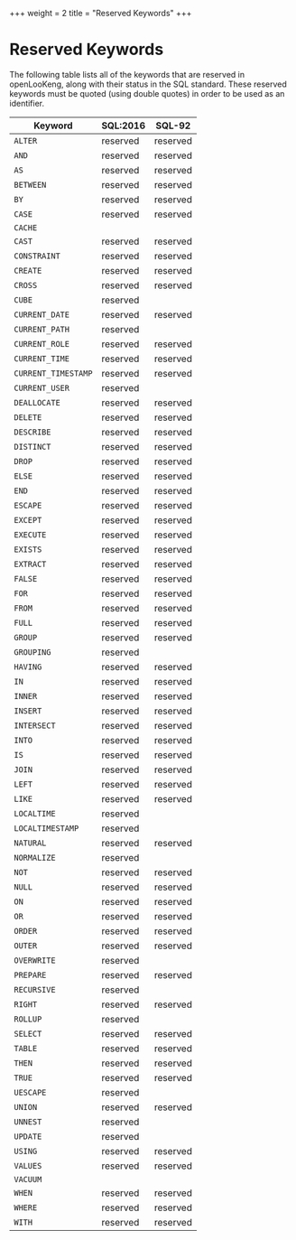 +++
weight = 2
title = "Reserved Keywords"
+++

Reserved Keywords
=================

The following table lists all of the keywords that are reserved in openLooKeng, along with their status in the SQL standard. These reserved keywords must be quoted (using double quotes) in order to be used as an identifier.

| Keyword             | SQL:2016 | SQL-92   |
| ------------------- | -------- | -------- |
| `ALTER`             | reserved | reserved |
| `AND`               | reserved | reserved |
| `AS`                | reserved | reserved |
| `BETWEEN`           | reserved | reserved |
| `BY`                | reserved | reserved |
| `CASE`              | reserved | reserved |
| `CACHE`             |          |          |
| `CAST`              | reserved | reserved |
| `CONSTRAINT`        | reserved | reserved |
| `CREATE`            | reserved | reserved |
| `CROSS`             | reserved | reserved |
| `CUBE`              | reserved |          |
| `CURRENT_DATE`      | reserved | reserved |
| `CURRENT_PATH`      | reserved |          |
| `CURRENT_ROLE`      | reserved | reserved |
| `CURRENT_TIME`      | reserved | reserved |
| `CURRENT_TIMESTAMP` | reserved | reserved |
| `CURRENT_USER`      | reserved |          |
| `DEALLOCATE`        | reserved | reserved |
| `DELETE`            | reserved | reserved |
| `DESCRIBE`          | reserved | reserved |
| `DISTINCT`          | reserved | reserved |
| `DROP`              | reserved | reserved |
| `ELSE`              | reserved | reserved |
| `END`               | reserved | reserved |
| `ESCAPE`            | reserved | reserved |
| `EXCEPT`            | reserved | reserved |
| `EXECUTE`           | reserved | reserved |
| `EXISTS`            | reserved | reserved |
| `EXTRACT`           | reserved | reserved |
| `FALSE`             | reserved | reserved |
| `FOR`               | reserved | reserved |
| `FROM`              | reserved | reserved |
| `FULL`              | reserved | reserved |
| `GROUP`             | reserved | reserved |
| `GROUPING`          | reserved |          |
| `HAVING`            | reserved | reserved |
| `IN`                | reserved | reserved |
| `INNER`             | reserved | reserved |
| `INSERT`            | reserved | reserved |
| `INTERSECT`         | reserved | reserved |
| `INTO`              | reserved | reserved |
| `IS`                | reserved | reserved |
| `JOIN`              | reserved | reserved |
| `LEFT`              | reserved | reserved |
| `LIKE`              | reserved | reserved |
| `LOCALTIME`         | reserved |          |
| `LOCALTIMESTAMP`    | reserved |          |
| `NATURAL`           | reserved | reserved |
| `NORMALIZE`         | reserved |          |
| `NOT`               | reserved | reserved |
| `NULL`              | reserved | reserved |
| `ON`                | reserved | reserved |
| `OR`                | reserved | reserved |
| `ORDER`             | reserved | reserved |
| `OUTER`             | reserved | reserved |
| `OVERWRITE`         | reserved |          |
| `PREPARE`           | reserved | reserved |
| `RECURSIVE`         | reserved |          |
| `RIGHT`             | reserved | reserved |
| `ROLLUP`            | reserved |          |
| `SELECT`            | reserved | reserved |
| `TABLE`             | reserved | reserved |
| `THEN`              | reserved | reserved |
| `TRUE`              | reserved | reserved |
| `UESCAPE`           | reserved |          |
| `UNION`             | reserved | reserved |
| `UNNEST`            | reserved |          |
| `UPDATE`            | reserved |          |
| `USING`             | reserved | reserved |
| `VALUES`            | reserved | reserved |
| `VACUUM`            |          |          |
| `WHEN`              | reserved | reserved |
| `WHERE`             | reserved | reserved |
| `WITH`              | reserved | reserved |